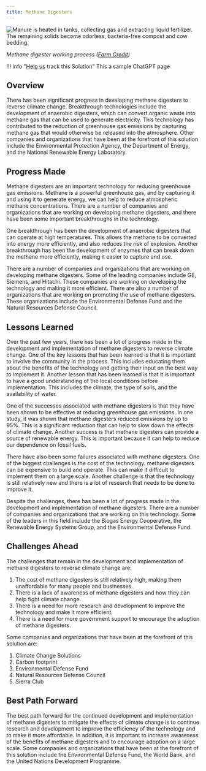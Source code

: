 ```yaml
---
title: Methane Digesters
---
```

![Manure is heated in tanks, collecting gas and extracting liquid fertilizer. The remaining solids become odorless, bacteria-free compost and cow bedding.](/img/methane-digesters.jpg)

*Methane digester working process ([Farm Credit](https://www.findfarmcredit.com/landscapes-articles/methane-digesters-101))*

!!! info "[Help us](../../contribute) track this Solution"
    This a sample ChatGPT page

## Overview

There has been significant progress in developing methane digesters to reverse climate change. Breakthrough technologies include the development of anaerobic digesters, which can convert organic waste into methane gas that can be used to generate electricity. This technology has contributed to the reduction of greenhouse gas emissions by capturing methane gas that would otherwise be released into the atmosphere. Other companies and organizations that have been at the forefront of this solution include the Environmental Protection Agency, the Department of Energy, and the National Renewable Energy Laboratory.

## Progress Made

Methane digesters are an important technology for reducing greenhouse gas emissions. Methane is a powerful greenhouse gas, and by capturing it and using it to generate energy, we can help to reduce atmospheric methane concentrations. There are a number of companies and organizations that are working on developing methane digesters, and there have been some important breakthroughs in the technology.

One breakthrough has been the development of anaerobic digesters that can operate at high temperatures. This allows the methane to be converted into energy more efficiently, and also reduces the risk of explosion. Another breakthrough has been the development of enzymes that can break down the methane more efficiently, making it easier to capture and use.

There are a number of companies and organizations that are working on developing methane digesters. Some of the leading companies include GE, Siemens, and Hitachi. These companies are working on developing the technology and making it more efficient. There are also a number of organizations that are working on promoting the use of methane digesters. These organizations include the Environmental Defense Fund and the Natural Resources Defense Council.

## Lessons Learned

Over the past few years, there has been a lot of progress made in the development and implementation of methane digesters to reverse climate change. One of the key lessons that has been learned is that it is important to involve the community in the process. This includes educating them about the benefits of the technology and getting their input on the best way to implement it. Another lesson that has been learned is that it is important to have a good understanding of the local conditions before implementation. This includes the climate, the type of soils, and the availability of water.

One of the successes associated with methane digesters is that they have been shown to be effective at reducing greenhouse gas emissions. In one study, it was shown that methane digesters reduced emissions by up to 95%. This is a significant reduction that can help to slow down the effects of climate change. Another success is that methane digesters can provide a source of renewable energy. This is important because it can help to reduce our dependence on fossil fuels.

There have also been some failures associated with methane digesters. One of the biggest challenges is the cost of the technology. methane digesters can be expensive to build and operate. This can make it difficult to implement them on a large scale. Another challenge is that the technology is still relatively new and there is a lot of research that needs to be done to improve it.

Despite the challenges, there has been a lot of progress made in the development and implementation of methane digesters. There are a number of companies and organizations that are working on this technology. Some of the leaders in this field include the Biogas Energy Cooperative, the Renewable Energy Systems Group, and the Environmental Defense Fund.

## Challenges Ahead

The challenges that remain in the development and implementation of methane digesters to reverse climate change are:

1. The cost of methane digesters is still relatively high, making them unaffordable for many people and businesses.
2. There is a lack of awareness of methane digesters and how they can help fight climate change.
3. There is a need for more research and development to improve the technology and make it more efficient.
4. There is a need for more government support to encourage the adoption of methane digesters.

Some companies and organizations that have been at the forefront of this solution are:

1. Climate Change Solutions
2. Carbon footprint
3. Environmental Defense Fund
4. Natural Resources Defense Council
5. Sierra Club

## Best Path Forward

The best path forward for the continued development and implementation of methane digesters to mitigate the effects of climate change is to continue research and development to improve the efficiency of the technology and to make it more affordable. In addition, it is important to increase awareness of the benefits of methane digesters and to encourage adoption on a large scale. Some companies and organizations that have been at the forefront of this solution include the Environmental Defense Fund, the World Bank, and the United Nations Development Programme.